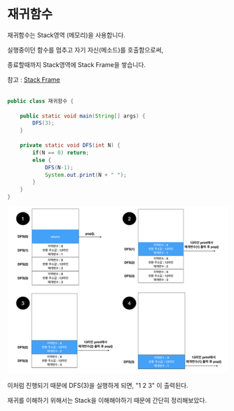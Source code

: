 # 재귀함수

재귀함수는 Stack영역 (메모리)을 사용합니다.

실행중이던 함수를 멈추고 자기 자신(메소드)를 호출함으로써, 

종료할때까지 Stack영역에 Stack Frame을 쌓습니다. 

참고 : [Stack Frame](https://github.com/kyustar/TIL/blob/master/%EC%95%8C%EA%B3%A0%EB%A6%AC%EC%A6%98/Stack%20Frame.md) 

```java

public class 재귀함수 {

	public static void main(String[] args) {
		DFS(3);
	}

	private static void DFS(int N) {
		if(N == 0) return;
		else {
			DFS(N-1);
			System.out.print(N + " ");
		}
	}
}
```

![img/Recursion.png](img/Recursion.png)

이처럼 진행되기 때문에 DFS(3)을 실행하게 되면, "1 2 3" 이 출력된다.

재귀를 이해하기 위해서는 Stack을 이해해야하기 때문에 간단히 정리해보았다.